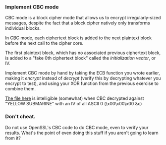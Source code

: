 ### Implement CBC mode

CBC mode is a block cipher mode that allows us to encrypt irregularly-sized messages, despite the fact that a block cipher natively only transforms individual blocks.

In CBC mode, each ciphertext block is added to the next plaintext block before the next call to the cipher core.

The first plaintext block, which has no associated previous ciphertext block, is added to a "fake 0th ciphertext block" called the _initialization vector_, or IV.

Implement CBC mode by hand by taking the ECB function you wrote earlier, making it _encrypt_ instead of _decrypt_ (verify this by decrypting whatever you encrypt to test), and using your XOR function from the previous exercise to combine them.

[The file here](./data/10.txt) is intelligible (somewhat) when CBC decrypted against "YELLOW SUBMARINE" with an IV of all ASCII 0 (\\x00\\x00\\x00 &c)

### Don't cheat.

Do not use OpenSSL's CBC code to do CBC mode, even to verify your results. What's the point of even doing this stuff if you aren't going to learn from it?